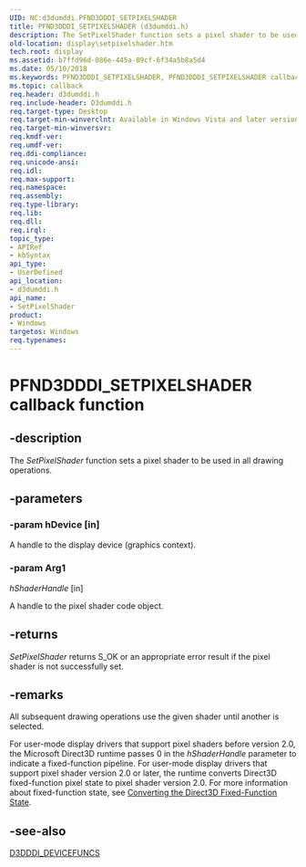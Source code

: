 ```yaml
---
UID: NC:d3dumddi.PFND3DDDI_SETPIXELSHADER
title: PFND3DDDI_SETPIXELSHADER (d3dumddi.h)
description: The SetPixelShader function sets a pixel shader to be used in all drawing operations.
old-location: display\setpixelshader.htm
tech.root: display
ms.assetid: b7ffd96d-086e-445a-89cf-6f34a5b8a5d4
ms.date: 05/10/2018
ms.keywords: PFND3DDDI_SETPIXELSHADER, PFND3DDDI_SETPIXELSHADER callback, SetPixelShader, SetPixelShader callback function [Display Devices], UserModeDisplayDriver_Functions_dd7fa75c-0753-4786-b04a-2fdd0d0e7071.xml, d3dumddi/SetPixelShader, display.setpixelshader
ms.topic: callback
req.header: d3dumddi.h
req.include-header: D3dumddi.h
req.target-type: Desktop
req.target-min-winverclnt: Available in Windows Vista and later versions of the Windows operating systems.
req.target-min-winversvr: 
req.kmdf-ver: 
req.umdf-ver: 
req.ddi-compliance: 
req.unicode-ansi: 
req.idl: 
req.max-support: 
req.namespace: 
req.assembly: 
req.type-library: 
req.lib: 
req.dll: 
req.irql: 
topic_type:
- APIRef
- kbSyntax
api_type:
- UserDefined
api_location:
- d3dumddi.h
api_name:
- SetPixelShader
product:
- Windows
targetos: Windows
req.typenames: 
---
```


# PFND3DDDI_SETPIXELSHADER callback function


## -description


The <i>SetPixelShader</i> function sets a pixel shader to be used in all drawing operations. 


## -parameters




### -param hDevice [in]

A handle to the display device (graphics context).


### -param Arg1

*hShaderHandle* [in]

A handle to the pixel shader code object.


## -returns



<i>SetPixelShader</i> returns S_OK or an appropriate error result if the pixel shader is not successfully set.




## -remarks



All subsequent drawing operations use the given shader until another is selected.

For user-mode display drivers that support pixel shaders before version 2.0, the Microsoft Direct3D runtime passes 0 in the <i>hShaderHandle</i> parameter to indicate a fixed-function pipeline. For user-mode display drivers that support pixel shader version 2.0 or later, the runtime converts Direct3D fixed-function pixel state to pixel shader version 2.0. For more information about fixed-function state, see <a href="https://msdn.microsoft.com/bc93d65e-ac16-470d-8c52-db8b1cc74456">Converting the Direct3D Fixed-Function State</a>.




## -see-also




<a href="https://msdn.microsoft.com/library/windows/hardware/ff544519">D3DDDI_DEVICEFUNCS</a>
 

 

